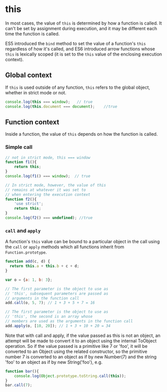 # this

In most cases, the value of `this` is determined by how a function is called. It can't be set by assignment during execution, and it may be different each time the function is called.

ES5 introduced the `bind` method to set the value of a function's `this` regardless of how it's called, and ES6 introduced arrow functions whose `this` is  lexically scoped (it is set to the `this` value of the enclosing execution context).

## Global context
If `this` is used outside of any function, `this` refers to the global object, whether in strict mode or not.
```javascript
console.log(this === window);   // true
console.log(this.document === document);    //true
```

## Function context
Inside a function, the value of `this` depends on how the function is called.

### Simple call
```javascript
// not in strict mode, this === window
function f1(){
    return this;
}
console.log(f1() === window);  // true

// In strict mode, however, the value of this 
// remains at whatever it was set to 
// when entering the execution context
function f2(){
    'use strict';
    return this;
}
console.log(f2() === undefined); //true
```

### `call` and `apply`
A function's `this` value can be bound to a particular object in the call using the `call` or `apply` methods which all functions inherit from `Function.prototype`.

```javascript
function add(c, d) {
  return this.a + this.b + c + d;
}

var o = {a: 1, b: 3};

// The first parameter is the object to use as
// 'this', subsequent parameters are passed as 
// arguments in the function call
add.call(o, 5, 7); // 1 + 3 + 5 + 7 = 16

// The first parameter is the object to use as
// 'this', the second is an array whose
// members are used as the arguments in the function call
add.apply(o, [10, 20]); // 1 + 3 + 10 + 20 = 34

```

Note that with call and apply, if the value passed as this is not an object, an attempt will be made to convert it to an object using the internal ToObject operation. So if the value passed is a primitive like 7 or 'foo', it will be converted to an Object using the related constructor, so the primitive number 7 is converted to an object as if by new Number(7) and the string 'foo' to an object as if by new String('foo'), e.g.
```javascript
function bar(){
    console.log(Object.prototype.toString.call(this));
}
bar.call(7);
```